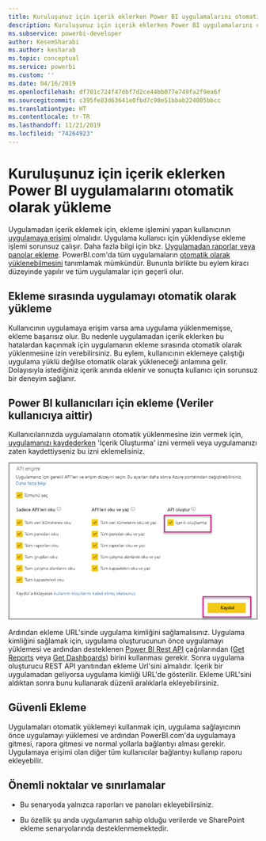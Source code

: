```yaml
---
title: Kuruluşunuz için içerik eklerken Power BI uygulamalarını otomatik olarak yükleme
description: Kuruluşunuz için içerik eklerken Power BI uygulamalarını otomatik olarak yüklemeyi öğrenin.
ms.subservice: powerbi-developer
author: KesemSharabi
ms.author: kesharab
ms.topic: conceptual
ms.service: powerbi
ms.custom: ''
ms.date: 04/16/2019
ms.openlocfilehash: df701c724f47dbf7d2ce44bb077e749fa2f9ea6f
ms.sourcegitcommit: c395fe83d63641e0fbd7c98e51bbab224805bbcc
ms.translationtype: HT
ms.contentlocale: tr-TR
ms.lasthandoff: 11/21/2019
ms.locfileid: "74264923"
---
```

# <a name="auto-install-power-bi-apps-when-embedding-for-your-organization"></a>Kuruluşunuz için içerik eklerken Power BI uygulamalarını otomatik olarak yükleme

Uygulamadan içerik eklemek için, ekleme işlemini yapan kullanıcının [uygulamaya erişimi](../service-create-distribute-apps.md) olmalıdır. Uygulama kullanıcı için yüklendiyse ekleme işlemi sorunsuz çalışır. Daha fazla bilgi için bkz. [Uygulamadan raporlar veya panolar ekleme](embed-from-apps.md). PowerBI.com'da tüm uygulamaların [otomatik olarak yüklenebilmesini](https://powerbi.microsoft.com/blog/automatically-install-apps/) tanımlamak mümkündür. Bununla birlikte bu eylem kiracı düzeyinde yapılır ve tüm uygulamalar için geçerli olur.

## <a name="auto-install-app-on-embedding"></a>Ekleme sırasında uygulamayı otomatik olarak yükleme

Kullanıcının uygulamaya erişim varsa ama uygulama yüklenmemişse, ekleme başarısız olur. Bu nedenle uygulamadan içerik eklerken bu hatalardan kaçınmak için uygulamanın ekleme sırasında otomatik olarak yüklenmesine izin verebilirsiniz. Bu eylem, kullanıcının eklemeye çalıştığı uygulama yüklü değilse otomatik olarak yükleneceği anlamına gelir. Dolayısıyla istediğiniz içerik anında eklenir ve sonuçta kullanıcı için sorunsuz bir deneyim sağlanır.

## <a name="embed-for-power-bi-users-user-owns-data"></a>Power BI kullanıcıları için ekleme (Veriler kullanıcıya aittir)

Kullanıcılarınızda uygulamaların otomatik yüklenmesine izin vermek için, [uygulamanızı kaydederken](register-app.md#register-with-the-power-bi-application-registration-tool) 'İçerik Oluşturma' izni vermeli veya uygulamanızı zaten kaydettiyseniz bu izni eklemelisiniz.

![İçerik oluşturan uygulamayı kaydetme](media/embed-auto-install-app/register-app-create-content.png)

Ardından ekleme URL'sinde uygulama kimliğini sağlamalısınız. Uygulama kimliğini sağlamak için, uygulama oluşturucunun önce uygulamayı yüklemesi ve ardından desteklenen [Power BI Rest API](https://docs.microsoft.com/rest/api/power-bi/) çağrılarından ([Get Reports](https://docs.microsoft.com/rest/api/power-bi/reports/getreports) veya [Get Dashboards](https://docs.microsoft.com/rest/api/power-bi/dashboards/getdashboards)) birini kullanması gerekir. Sonra uygulama oluşturucu REST API yanıtından ekleme Url'sini almalıdır. İçerik bir uygulamadan geliyorsa uygulama kimliği URL'de gösterilir.  Ekleme URL'sini aldıktan sonra bunu kullanarak düzenli aralıklarla ekleyebilirsiniz.

## <a name="secure-embed"></a>Güvenli Ekleme

Uygulamaları otomatik yüklemeyi kullanmak için, uygulama sağlayıcının önce uygulamayı yüklemesi ve ardından PowerBI.com'da uygulamaya gitmesi, rapora gitmesi ve normal yollarla bağlantıyı alması gerekir. Uygulamaya erişimi olan diğer tüm kullanıcılar bağlantıyı kullanıp raporu ekleyebilir.

## <a name="considerations-and-limitations"></a>Önemli noktalar ve sınırlamalar

* Bu senaryoda yalnızca raporları ve panoları ekleyebilirsiniz.

* Bu özellik şu anda uygulamanın sahip olduğu verilerde ve SharePoint ekleme senaryolarında desteklenmemektedir.